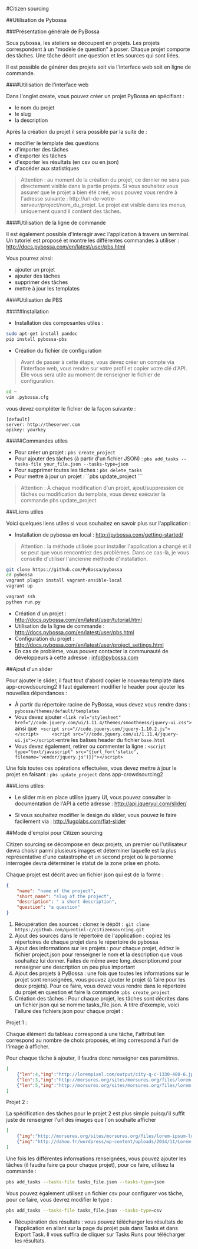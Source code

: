 #Citizen sourcing

##Utilisation de Pybossa

###Présentation générale de PyBossa

Sous pybossa, les ateliers se découpent en projets. Les projets correspondent à un "modèle de question" à poser. Chaque projet comporte des tâches. Une tâche décrit une question et les sources qui sont liées.

Il est possible de générer des projets soit via l'interface web soit en ligne de commande.

####Utilisation de l'interface web

Dans l'onglet create, vous pouvez créer un projet PyBossa en spécifiant :
* le nom du projet
* le slug
* la description

Après la création du projet il sera possible par la suite de :
* modifier le template des questions
* d'importer des tâches
* d'exporter les tâches
* d'exporter les résultats (en csv ou en json)
* d'accéder aux statistiques

>Attention : au moment de la création du projet, ce dernier ne sera pas directement visible dans la partie projets. Si vous souhaitez vous assurer que le projet a bien été créé, vous pouvez vous rendre à l'adresse suivante : http://url-de-votre-serveur/project/nom_du_projet. Le projet est visible dans les menus, uniquement quand il contient des tâches.

####Utilisation de la ligne de commande

Il est également possible d'interagir avec l'application à travers un terminal.
Un tutoriel est proposé et montre les différentes commandes à utiliser : http://docs.pybossa.com/en/latest/user/pbs.html

Vous pourrez ainsi:

* ajouter un projet
* ajouter des tâches
* supprimer des tâches
* mettre à jour les templates

####Utilisation de PBS

#####Installation

* Installation des composantes utiles :

```sh
sudo apt-get install pandoc
pip install pybossa-pbs
```
* Création du fichier de configuration
>Avant de passer à cette étape, vous devez créer un compte via l'interface web, vous rendre sur votre profil et copier votre clé d'API. Elle vous sera utile au moment de renseigner le fichier de configuration.

```sh
cd ~
vim .pybossa.cfg
```
vous devez compléter le fichier de la façon suivante :

```
[default]
server: http://theserver.com
apikey: yourkey
```

#####Commandes utiles

* Pour créer un projet : ```pbs create_project```
* Pour ajouter des tâches (à partir d'un fichier JSON) : ```pbs add_tasks --tasks-file your_file.json --tasks-type=json```
* Pour supprimer toutes les tâches : ```pbs delete_tasks```
* Pour mettre à jour un projet : ``pbs update_project ```

>Attention : À chaque modification d'un projet, ajout/suppression de tâches ou modification du template, vous devez exécuter la commande pbs update_project

###Liens utiles

Voici quelques liens utiles si vous souhaitez en savoir plus sur l'application :

* Installation de pybossa en local : http://pybossa.com/getting-started/

> Attention : la méthode utilisée pour installer l'application a changé et il se peut que vous rencontriez des problèmes. Dans ce cas-là, je vous conseille d'utiliser l'ancienne méthode d'installation.

```sh
git clone https://github.com/PyBossa/pybossa
cd pybossa
vagrant plugin install vagrant-ansible-local
vagrant up

vagrant ssh
python run.py
```

* Création d'un projet : http://docs.pybossa.com/en/latest/user/tutorial.html
* Utilisation de la ligne de commande : http://docs.pybossa.com/en/latest/user/pbs.html
* Configuration du projet : http://docs.pybossa.com/en/latest/user/project_settings.html
* En cas de problème, vous pouvez contacter la communauté de développeurs à cette adresse : info@pybossa.com

##Ajout d'un slider

Pour ajouter le slider, il faut tout d'abord copier le nouveau template dans app-crowdsourcing2
Il faut également modifier le header pour ajouter les nouvelles dépendances :
* À partir du répertoire racine de PyBossa, vous devez vous rendre dans : ```pybossa/themes/default/templates ```
* Vous devez ajouter ```<link rel="stylesheet" href="//code.jquery.com/ui/1.11.4/themes/smoothness/jquery-ui.css">``` ainsi que ``` <script src="//code.jquery.com/jquery-1.10.2.js"></script>     <script src="//code.jquery.com/ui/1.11.4/jquery-ui.js"></script>```entre les balises header du fichier ```base.html```
* Vous devez également, retirer ou commenter la ligne : ```<script type="text/javascript" src="{{url_for('static', filename='vendor/jquery.js')}}"></script>```

Une fois toutes ces opérations effectuées, vous devez mettre à jour le projet en faisant : ```pbs update_project``` dans app-crowdsourcing2


###Liens utiles:
* Le slider mis en place utilise jquery UI, vous pouvez consulter la documentation de l'API à cette adresse : http://api.jqueryui.com/slider/

* Si vous souhaitez modifier le design du slider, vous pouvez le faire facilement via : http://lugolabs.com/flat-slider


##Mode d'emploi pour Citizen sourcing

Citizen sourcing se décompose en deux projets, un premier où l'utilisateur devra choisir parmi plusieurs images et déterminer laquelle est la plus représentative d'une catastrophe et un second projet où la personne interrogée devra déterminer le statut de la zone prise en photo.

Chaque projet est décrit avec un fichier json qui est de la forme :

```json
{
    "name": "name of the project",
    "short_name": "slug of the project",
    "description": " a short description",
    "question": "a question"
}
```

1. Récupération des sources : clonez le dépôt :``` git clone https://github.com/quentinl-c/citizensourcing.git```
2. Ajout des sources dans le répertoire de l'application : copiez les répertoires de chaque projet dans le répertoire de pybossa
3. Ajout des informations sur les projets : pour chaque projet, éditez le fichier project.json pour renseigner le nom et la description que vous souhaitez lui donner. Faites de même avec long_description.md pour renseigner une description un peu plus important
5. Ajout des projets à PyBossa : une fois que toutes les informations sur le projet sont renseignées, vous pouvez ajouter le projet (à faire pour les deux projets). Pour ce faire, vous devez vous rendre dans le répertoire du projet en question et faire la commande :```pbs create_project```  
6. Création des tâches : Pour chaque projet, les tâches sont décrites dans un fichier json qui se nomme tasks_file.json. À titre d'exemple, voici l'allure des fichiers json pour chaque projet :

Projet 1 :

Chaque élément du tableau correspond à une tâche, l'attribut len correspond au nombre de choix proposés, et img correspond à l'url de l'image à afficher.

Pour chaque tâche à ajouter, il faudra donc renseigner ces paramètres.

```json
[
	{"len":4,"img":"http://lorempixel.com/output/city-q-c-1330-480-6.jpg"},
	{"len":3,"img":"http://morsures.org/sites/morsures.org/files/lorem-ipsum-logo.jpg"},
	{"len":5,"img":"http://morsures.org/sites/morsures.org/files/lorem-ipsum-logo.jpg"}
]
```

Projet 2 :

La spécification des tâches pour le projet 2 est plus simple puisqu'il suffit juste de renseigner l'url des images que l'on souhaite afficher
```json
[
	{"img":"http://morsures.org/sites/morsures.org/files/lorem-ipsum-logo.jpg"},
	{"img":"http://dahoo.fr/wordpress/wp-content/uploads/2014/11/Lorem-Ipsum.jpg"}
]
```

Une fois les différentes informations renseignées, vous pouvez ajouter les tâches (il faudra faire ça pour chaque projet), pour ce faire, utilisez la commande :

```sh
pbs add_tasks --tasks-file tasks_file.json --tasks-type=json
```

Vous pouvez également utilisez un fichier csv pour configurer vos tâche, pour ce faire, vous devrez modifier le type :

```sh
pbs add_tasks --tasks-file tasks_file.json --tasks-type=csv
```
* Récupération des résultats : vous pouvez télécharger les résultats de l'application en allant sur la page du projet puis dans Tasks et dans Export Task. Il vous suffira de cliquer sur Tasks Runs pour télécharger les résultats.
